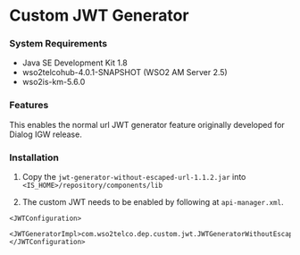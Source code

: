 # Custom JWT Generator

### System Requirements

- Java SE Development Kit 1.8
- wso2telcohub-4.0.1-SNAPSHOT (WSO2 AM Server 2.5)
- wso2is-km-5.6.0

### Features

This enables the normal url JWT generator feature originally developed for Dialog IGW release.

### Installation

1. Copy the `jwt-generator-without-escaped-url-1.1.2.jar` into `<IS_HOME>/repository/components/lib`

2. The custom JWT needs to be enabled by following at `api-manager.xml`.
```
<JWTConfiguration>
   <JWTGeneratorImpl>com.wso2telco.dep.custom.jwt.JWTGeneratorWithoutEscapedURL</JWTGeneratorImpl>
</JWTConfiguration>
```

